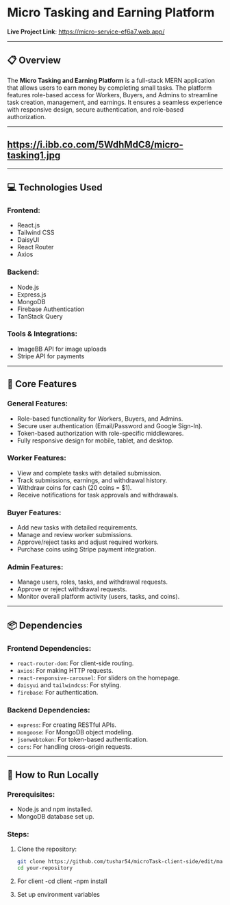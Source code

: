 # Micro Tasking and Earning Platform  

**Live Project Link**: https://micro-service-ef6a7.web.app/  

---

## 📋 Overview  
The **Micro Tasking and Earning Platform** is a full-stack MERN application that allows users to earn money by completing small tasks. The platform features role-based access for Workers, Buyers, and Admins to streamline task creation, management, and earnings. It ensures a seamless experience with responsive design, secure authentication, and role-based authorization.  

---

## https://i.ibb.co.com/5WdhMdC8/micro-tasking1.jpg
  

---

## 💻 Technologies Used  
### Frontend:  
- React.js  
- Tailwind CSS  
- DaisyUI  
- React Router  
- Axios  

### Backend:  
- Node.js  
- Express.js  
- MongoDB  
- Firebase Authentication  
- TanStack Query  

### Tools & Integrations:  
- ImageBB API for image uploads  
- Stripe API for payments  

---

## 🔑 Core Features  

### General Features:  
- Role-based functionality for Workers, Buyers, and Admins.  
- Secure user authentication (Email/Password and Google Sign-In).  
- Token-based authorization with role-specific middlewares.  
- Fully responsive design for mobile, tablet, and desktop.  

### Worker Features:  
- View and complete tasks with detailed submission.  
- Track submissions, earnings, and withdrawal history.  
- Withdraw coins for cash (20 coins = $1).  
- Receive notifications for task approvals and withdrawals.  

### Buyer Features:  
- Add new tasks with detailed requirements.  
- Manage and review worker submissions.  
- Approve/reject tasks and adjust required workers.  
- Purchase coins using Stripe payment integration.  

### Admin Features:  
- Manage users, roles, tasks, and withdrawal requests.  
- Approve or reject withdrawal requests.  
- Monitor overall platform activity (users, tasks, and coins).  

---

## 📦 Dependencies  

### Frontend Dependencies:  
- `react-router-dom`: For client-side routing.  
- `axios`: For making HTTP requests.  
- `react-responsive-carousel`: For sliders on the homepage.  
- `daisyui` and `tailwindcss`: For styling.  
- `firebase`: For authentication.  

### Backend Dependencies:  
- `express`: For creating RESTful APIs.  
- `mongoose`: For MongoDB object modeling.  
- `jsonwebtoken`: For token-based authentication.  
- `cors`: For handling cross-origin requests.  

---

## 🚀 How to Run Locally  

### Prerequisites:  
- Node.js and npm installed.  
- MongoDB database set up.  

### Steps:  
1. Clone the repository:  
   ```bash
   git clone https://github.com/tushar54/microTask-client-side/edit/main
   cd your-repository
2. For client
   -cd client
   -npm install

4. Set up environment variables
   
